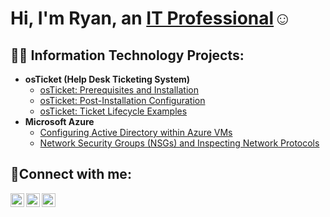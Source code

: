 <h1>Hi, I'm Ryan, an <a href="https://linkedin.com/in/RyanDillie">IT Professional</a>☺</h1>

<h2>👨‍💻 Information Technology Projects:</h2>

- <b>osTicket (Help Desk Ticketing System)</b>
  - [osTicket: Prerequisites and Installation](https://github.com/RyanDillie/osticket-prereqs)
  - [osTicket: Post-Installation Configuration](https://github.com/ryandilliecc/post-install-config)
  - [osTicket: Ticket Lifecycle Examples](https://github.com/ryandilliecc/ticket-lifecycle)
- <b>Microsoft Azure</b>
  - [Configuring Active Directory within Azure VMs](https://github.com/RyanDilliecc/configure-ad)
  - [Network Security Groups (NSGs) and Inspecting Network Protocols](https://github.com/ryandilliecc/azure-network-protocols)

<h2>🤳Connect with me:</h2>

[<img align="left" alt="Ryan | Twitter" width="22px" src="https://cdn.jsdelivr.net/npm/simple-icons@v3/icons/twitter.svg" />][twitter]
[<img align="left" alt="Ryan | LinkedIn" width="22px" src="https://cdn.jsdelivr.net/npm/simple-icons@v3/icons/linkedin.svg" />][linkedin]
[<img align="left" alt="Ryan | Instagram" width="22px" src="https://cdn.jsdelivr.net/npm/simple-icons@v3/icons/instagram.svg" />][instagram]

[twitter]: https://twitter.com/ryan_dillie
[instagram]: https://www.instagram.com/wolfcola12/
[linkedin]: https://www.linkedin.com/in/ryan-dillie-969a8b298/
